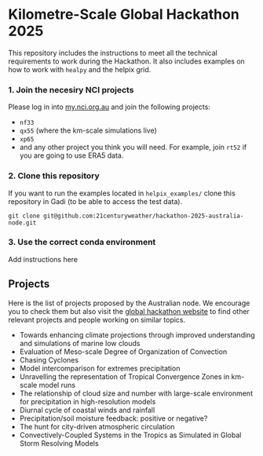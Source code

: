 # Kilometre-Scale Global Hackathon 2025

This repository includes the instructions to meet all the technical requirements to work during the Hackathon. It also includes examples on how to work with `healpy` and the helpix grid. 

### 1. Join the necesiry NCI projects

Please log in into [my.nci.org.au](https://my.nci.org.au/mancini/) and join the following projects:

* `nf33`
* `qx55` (where the km-scale simulations live)
* `xp65`
* and any other project you think you will need. For example, join `rt52` if you are going to use ERA5 data.

### 2. Clone this repository 

If you want to run the examples located in `helpix_examples/` clone this repository in Gadi (to be able to access the test data).

```
git clone git@github.com:21centuryweather/hackathon-2025-australia-node.git
```

### 3. Use the correct conda environment

Add instructions here

## Projects 

Here is the list of projects proposed by the Australian node. We encourage you to check them but also visit the [global hackathon website](https://digital-earths-global-hackathon.github.io/hk25/) to find other relevant projects and people working on similar topics. 

* Towards enhancing climate projections through improved understanding and simulations of marine low clouds
* Evaluation of Meso-scale Degree of Organization of Convection
* Chasing Cyclones
* Model intercomparison for extremes precipitation
* Unravelling the representation of Tropical Convergence Zones in km-scale model runs
* The relationship of cloud size and number with large-scale environment for precipitation in high-resolution models
* Diurnal cycle of coastal winds and rainfall
* Precipitation/soil moisture feedback: positive or negative?
* The hunt for city-driven atmospheric circulation
* Convectively-Coupled Systems in the Tropics as Simulated in Global Storm Resolving Models

